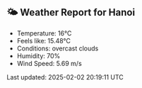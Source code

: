 <!-- WEATHER-START -->
## 🌤 Weather Report for Hanoi

- Temperature: 16°C
- Feels like: 15.48°C
- Conditions: overcast clouds
- Humidity: 70%
- Wind Speed: 5.69 m/s

Last updated: 2025-02-02 20:19:11 UTC
<!-- WEATHER-END -->
